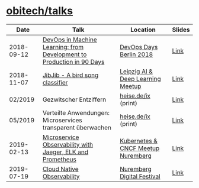 # [obitech/talks][4]

Date|Talk|Location|Slides
---|---|---|---
2018-09-12|[DevOps in Machine Learning: from Development to Production in 90 Days][1]|[DevOps Days Berlin 2018][2]|[Link][3]
2018-11-07|[JibJib - A bird song classifier][5]|[Leipzig AI & Deep Learning Meetup][6]|[Link][7]
02/2019|Gezwitscher Entziffern|[heise.de/ix][8] (print)|[Link][9]
05/2019|Verteilte Anwendungen: Microservices transparent überwachen|[heise.de/ix][8] (print)|[Link][10]
2019-02-13|[Microservice Observability with Jaeger, ELK and Prometheus][11]|[Kubernetes & CNCF Meetup Nuremberg][15]|[Link][12]
2019-07-19|[Cloud Native Observability][13]|[Nuremberg Digital Festival][16]|[Link][14]

[1]: https://www.devopsdays.org/events/2018-berlin/program/alexander-j-knipping/
[2]: https://www.devopsdays.org/events/2018-berlin
[3]: slides/2018_09_12_2018_09_12_dml_ddb_2018.pdf
[4]: github.com/obitech/talks
[5]: https://www.meetup.com/Leipzig-Artificial-Intelligence-Deep-Learning-Meetup/events/255161165/
[6]: https://www.meetup.com/Leipzig-Artificial-Intelligence-Deep-Learning-Meetup/
[7]: slides/2018_11_07_jj_lam.pdf
[8]: https://www.heise.de/ix/
[9]: https://www.heise.de/select/ix/2019/2/1548746882667253
[10]: https://www.heise.de/ratgeber/Verteilte-Anwendungen-Microservices-transparent-ueberwachen-4404341.html
[11]: https://www.meetup.com/de-DE/Kubernetes-Nurnberg/events/258266045/
[12]: slides/2019_02_13_mo_mn.pdf
[13]: https://noris-event.de/nuedigital/#day2
[14]: slides/2019_07_13_cno_nuedigital.pdf
[15]: https://www.meetup.com/de-DE/Kubernetes-Nurnberg/
[16]: https://nuernberg.digital/festival/